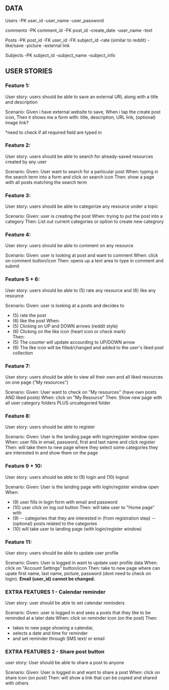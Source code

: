 ## DATA

Users
-PK user_id
-user_name
-user_password

comments
-PK comment_id
-FK post_id
-create_date
-user_name
-text


Posts
-PK post_id
-FK user_id
-FK subject_id
-rate (similar to reddit)
-like/save
-picture
-external link

Subjects
-PK subject_id
-subject_name
-subject_info

## USER STORIES

### Feature 1:
User story: 
users should be able to save an external URL along with a title and description

Scenario: 
Given i have external website to save, 
When i tap the create post icon,
Then it shows me a form with: title, description, URL link, (optional) image link?

*need to check if all required field are typed in

### Feature 2:
User story: 
users should be able to search for already-saved resources created by any user

Scenario:
Given: User want to search for a particular post
When: typing in the search term into a form and click on search icon
Then: show a page with all posts matching the search term

### Feature 3:
User story:
users should be able to categorize any resource under a topic

Scenario:
Given: user is creating the post
When: trying to put the post into a category
Then: List out current categories or option to create new categrory

### Feature 4:
User story:
users should be able to comment on any resource

Scenario:
Given: user is looking at post and want to comment
When: click on comment button/icon
Then: opens up a text area to type in comment and submit

### Feature 5 + 6:
User story:
users should be able to (5) rate any resource and (6) like any resource

Scenario:
Given: user is looking at a posts and decides to 
- (5) rate the post
- (6) like the post
When: 
- (5) Clicking on UP and DOWN arrows (reddit style)
- (6) Clicking on the like icon (heart icon or check mark)  
Then: 
- (5) The counter will update accourding to UP/DOWN arrow
- (6) The like icon will be filled/changed and added to the user's liked post collection 

### Feature 7:
User story:
users should be able to view all their own and all liked resources on one page ("My resources")

Scenario:
Given: User want to check on "My resources" (have own posts AND liked posts)
When: click on "My Resource" 
Then: Show new page with all user category folders PLUS uncategoried folder 

### Feature 8:
User story:
users should be able to register

Scenario:
Given: User is the landing page with login/register window open
When: user fills in email, password, first and last name and click register
Then: will take them to new page where they select some categories they are interested in and show them on the page 

### Feature 9 + 10:
User story:
users should be able to (9) login  and (10) logout

Scenario:
Given: User is the landing page with login/register window open
When: 
- (9) user fills in login form with email and password
- (10) user click on log out button
Then: will take user to "Home page" with 
- (9) 
 -- categories that they are interested in (from registration step)
 -- (optional) posts related to the categories
- (10) will take user to landing page (with login/register window)

### Feature 11:
User story:
users should be able to update user profile

Scenario:
Given: User is logged in want to update user profile data
When: click on "Account Settings" button/icon
Then: take to new page where can upate first name, last name, picture, password (dont need to check on login). **Email (user_id) cannot be changed.**

### EXTRA FEATURES 1 - Calendar reminder
User story: 
user should be able to set calendar reminders

Scenario:
Given: user is logged in and sees a posts that they like to be reminded at a later date 
When: click on reminder icon (on the post)
Then: 
- takes to new page showing a calendar, 
- selects a date and time for reminder
- and set reminder through SMS text/ or email

### EXTRA FEATURES 2 - Share post button
user story: 
User should be able to share a post to anyone

Scenario:
Given: User is logged in and want to share a post 
When: click on share icon (on post)
Then: will show a link that can be copied and shared with others


